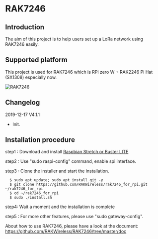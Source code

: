 # RAK7246

##	Introduction 

The aim of this project is to help users set up a LoRa network using RAK7246 easily.

##	Supported platform

This project is used for RAK7246 which is RPi zero W + RAK2246 Pi Hat (SX1308) especially now.

![RAK7246](https://github.com/RAKWireless/Update-File/blob/master/RAK7246_4.png)

##	Changelog
2019-12-17 V4.1.1
* Init.

##	Installation procedure

step1 : Download and install [Raspbian Stretch or Buster LITE](https://www.raspberrypi.org/downloads/raspbian/) 

step2 : Use "sudo raspi-config" command, enable spi interface.

step3 : Clone the installer and start the installation.

      $ sudo apt update; sudo apt install git -y
      $ git clone https://github.com/RAKWireless/rak7246_for_rpi.git ~/rak7246_for_rpi
      $ cd ~/rak7246_for_rpi
      $ sudo ./install.sh

step4: Wait a moment and the installation is complete

step5 : For more other features, please use "sudo gateway-config".



About how to use RAK7246, please have a look at the document:
https://github.com/RAKWireless/RAK7246/tree/master/doc
